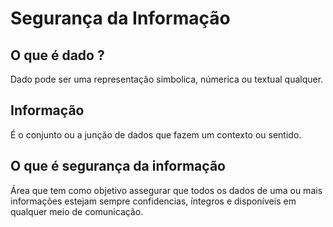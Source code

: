 # Segurança da Informação

## O que é dado ?

Dado pode ser uma representação simbolica, númerica ou textual qualquer.

## Informação

É o conjunto ou a junção de dados que fazem um contexto ou sentido.

## O que é segurança da informação

Área que tem como objetivo assegurar que todos os dados de uma ou mais informações estejam sempre confidencias, íntegros e disponíveis em qualquer meio de comunicação.
